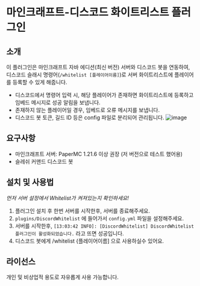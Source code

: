 # 마인크래프트-디스코드 화이트리스트 플러그인

## 소개
이 플러그인은 마인크래프트 자바 에디션(최신 버전) 서버와 디스코드 봇을 연동하여, 
디스코드 슬래시 명령어(`/whitelist [플레이어이름]`)로 서버 화이트리스트에 플레이어를 등록할 수 있게 해줍니다.

- 디스코드에서 명령어 입력 시, 해당 플레이어가 존재하면 화이트리스트에 등록하고 임베드 메시지로 성공 알림을 보냅니다.
- 존재하지 않는 플레이어일 경우, 임베드로 오류 메시지를 보냅니다.
- 디스코드 봇 토큰, 길드 ID 등은 config 파일로 분리되어 관리됩니다.
![image](https://github.com/user-attachments/assets/3956cbdf-a611-4b2f-bfc8-f5adebb4c81d)


## 요구사항
- 마인크래프트 서버: PaperMC 1.21.6 이상 권장 (저 버전으로 테스트 했어용)
- 슬레쉬 커맨드 디스코드 봇 

## 설치 및 사용법
*먼저 서버 설정에서 Whitelist가 켜져있는지 확인하세요!*
1. 플러그인 설치 후 한번 서버를 시작한후, 서버를 종료해주세요.
2. `plugins/DiscordWhitelist` 에 들어가서 `config.yml` 파일을 설정해주세요.
3. 서버를 시작한후, `[13:03:42 INFO]: [DiscordWhitelist] DiscordWhitelist 플러그인이 활성화되었습니다.` 라고 뜨면 성공입니다.
4. 디스코드 봇에게 /whitelist {플레이어이름] 으로 사용하실수 있어요.

## 라이선스
개인 및 비상업적 용도로 자유롭게 사용 가능합니다. 
